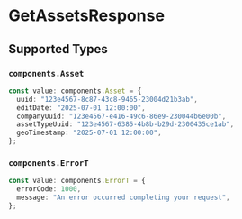 # GetAssetsResponse


## Supported Types

### `components.Asset`

```typescript
const value: components.Asset = {
  uuid: "123e4567-8c87-43c8-9465-23004d21b3ab",
  editDate: "2025-07-01 12:00:00",
  companyUuid: "123e4567-e416-49c6-86e9-230044b6e00b",
  assetTypeUuid: "123e4567-6385-4b8b-b29d-2300435ce1ab",
  geoTimestamp: "2025-07-01 12:00:00",
};
```

### `components.ErrorT`

```typescript
const value: components.ErrorT = {
  errorCode: 1000,
  message: "An error occurred completing your request",
};
```

